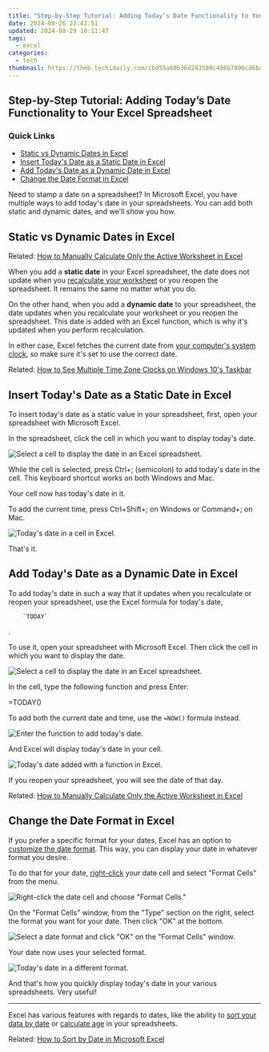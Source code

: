 ```yaml
---
title: "Step-by-Step Tutorial: Adding Today’s Date Functionality to Your Excel Spreadsheet"
date: 2024-08-26 22:43:51
updated: 2024-08-29 10:11:47
tags:
  - excel
categories:
  - tech
thumbnail: https://thmb.techidaily.com/cbd55a60b36d243580c486b7896cd6baf0fe5a1c6ab330fc24fdad62a19d7e96.jpeg
---
```


## Step-by-Step Tutorial: Adding Today’s Date Functionality to Your Excel Spreadsheet

### Quick Links

* [Static vs Dynamic Dates in Excel](https://vimeo-videos.techidaily.com/2024-approved-celebrity-quick-shot-analysis/)
* [Insert Today's Date as a Static Date in Excel](https://howto.techidaily.com/top-10-fixes-for-phone-keep-disconnecting-from-wi-fi-on-vivo-s18-pro-drfone-by-drfone-fix-android-problems-fix-android-problems/)
* [Add Today's Date as a Dynamic Date in Excel](https://mondly-stories.techidaily.com/break-the-ice-and-converse-professionally-in-english/)
* [Change the Date Format in Excel](https://youtube-video-recordings.techidaily.com/2024-approved-enriching-youtube-channels-amp-up-with-songs/)

 Need to stamp a date on a spreadsheet? In Microsoft Excel, you have multiple ways to add today's date in your spreadsheets. You can add both static and dynamic dates, and we'll show you how.

##  Static vs Dynamic Dates in Excel

Related: [How to Manually Calculate Only the Active Worksheet in Excel](https://screen-activity-recording.techidaily.com/detailed-guide-to-screen-record-skype-via-obs-for-2024/) 

 When you add a **static date** in your Excel spreadsheet, the date does not update when you [recalculate your worksheet](https://screen-activity-recording.techidaily.com/detailed-guide-to-screen-record-skype-via-obs-for-2024/) or you reopen the spreadsheet. It remains the same no matter what you do.

 On the other hand, when you add a **dynamic date** to your spreadsheet, the date updates when you recalculate your worksheet or you reopen the spreadsheet. This date is added with an Excel function, which is why it's updated when you perform recalculation.

 In either case, Excel fetches the current date from [your computer's system clock](https://fake-location.techidaily.com/in-2024-3utools-virtual-location-not-working-on-honor-magic-6-fix-now-drfone-by-drfone-virtual-android/), so make sure it's set to use the correct date.

Related: [How to See Multiple Time Zone Clocks on Windows 10's Taskbar](https://fake-location.techidaily.com/in-2024-3utools-virtual-location-not-working-on-honor-magic-6-fix-now-drfone-by-drfone-virtual-android/) 

##  Insert Today's Date as a Static Date in Excel

 To insert today's date as a static value in your spreadsheet, first, open your spreadsheet with Microsoft Excel.

 In the spreadsheet, click the cell in which you want to display today's date.

![Select a cell to display the date in an Excel spreadsheet.](https://static1.howtogeekimages.com/wordpress/wp-content/uploads/2021/11/1-select-cell.png) 

 While the cell is selected, press Ctrl+; (semicolon) to add today's date in the cell. This keyboard shortcut works on both Windows and Mac.

 Your cell now has today's date in it.

 To add the current time, press Ctrl+Shift+; on Windows or Command+; on Mac.

![Today's date in a cell in Excel.](https://static1.howtogeekimages.com/wordpress/wp-content/uploads/2021/11/2-add-today-date-excel.png) 

 That's it.

##  Add Today's Date as a Dynamic Date in Excel

 To add today's date in such a way that it updates when you recalculate or reopen your spreadsheet, use the Excel formula for today's date, 

        `TODAY`
    
 .

 To use it, open your spreadsheet with Microsoft Excel. Then click the cell in which you want to display the date.

![Select a cell to display the date in an Excel spreadsheet.](https://static1.howtogeekimages.com/wordpress/wp-content/uploads/2021/11/1-select-cell.png) 

 In the cell, type the following function and press Enter:

=TODAY()

 To add both the current date and time, use the `=NOW()` formula instead.

![Enter the function to add today's date.](https://static1.howtogeekimages.com/wordpress/wp-content/uploads/2021/11/3-excel-today-function.png) 

 And Excel will display today's date in your cell.

![Today's date added with a function in Excel.](https://static1.howtogeekimages.com/wordpress/wp-content/uploads/2021/11/4-insert-today-date-excel.png) 

 If you reopen your spreadsheet, you will see the date of that day.

Related: [How to Manually Calculate Only the Active Worksheet in Excel](https://screen-activity-recording.techidaily.com/detailed-guide-to-screen-record-skype-via-obs-for-2024/) 

##  Change the Date Format in Excel

 If you prefer a specific format for your dates, Excel has an option to [customize the date format](https://video-capture.techidaily.com/new-from-playback-to-printout-top-five-methods-of-documenting-minecraft-on-a-mac-for-2024/). This way, you can display your date in whatever format you desire.

 To do that for your date, [right-click](https://desktop-recording.techidaily.com/updated-the-art-of-recording-fun-6-techniques-to-document-minecraft-for-2024/) your date cell and select "Format Cells" from the menu.

![Right-click the date cell and choose "Format Cells."](https://static1.howtogeekimages.com/wordpress/wp-content/uploads/2021/11/5-format-date-cell-excel.png) 

 On the "Format Cells" window, from the "Type" section on the right, select the format you want for your date. Then click "OK" at the bottom.

![Select a date format and click "OK" on the "Format Cells" window.](https://static1.howtogeekimages.com/wordpress/wp-content/uploads/2021/11/6-change-date-format-excel.png) 

 Your date now uses your selected format.

![Today's date in a different format.](https://static1.howtogeekimages.com/wordpress/wp-content/uploads/2021/11/7-new-date-format-excel.png) 

 And that's how you quickly display today's date in your various spreadsheets. Very useful!

---

 Excel has various features with regards to dates, like the ability to [sort your data by date](https://screen-sharing-recording.techidaily.com/updated-2024-approved-economical-pc-playback-devices/) or [calculate age](https://youtube-data.techidaily.com/n-2024-explore-the-best-historian-content-top-10-youtube-recommendations/) in your spreadsheets.

Related: [How to Sort by Date in Microsoft Excel](https://screen-sharing-recording.techidaily.com/updated-2024-approved-economical-pc-playback-devices/)

<ins class="adsbygoogle"
     style="display:block"
     data-ad-format="autorelaxed"
     data-ad-client="ca-pub-7571918770474297"
     data-ad-slot="1223367746"></ins>



<ins class="adsbygoogle"
     style="display:block"
     data-ad-client="ca-pub-7571918770474297"
     data-ad-slot="8358498916"
     data-ad-format="auto"
     data-full-width-responsive="true"></ins>
